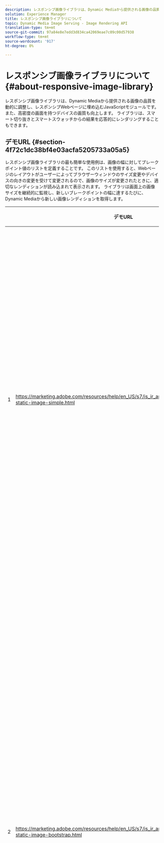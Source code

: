 ```yaml
---
description: レスポンシブ画像ライブラリは、Dynamic Mediaから提供される画像の品質を動的に調整し、レスポンシブWebページに埋め込むJavaScriptモジュールです。 また、高密度の画面を持つデバイスの画質も向上します。 ライブラリは、スマート切り抜きとスマートスウォッチからの結果を応答的にレンダリングすることもできます。
solution: Experience Manager
title: レスポンシブ画像ライブラリについて
topic: Dynamic Media Image Serving - Image Rendering API
translation-type: tm+mt
source-git-commit: 97a84e8e7edd3d834ca42069eae7c09c00d57938
workflow-type: tm+mt
source-wordcount: '917'
ht-degree: 0%

---
```



# レスポンシブ画像ライブラリについて{#about-responsive-image-library}

レスポンシブ画像ライブラリは、Dynamic Mediaから提供される画像の品質を動的に調整し、レスポンシブWebページに埋め込むJavaScriptモジュールです。 また、高密度の画面を持つデバイスの画質も向上します。 ライブラリは、スマート切り抜きとスマートスウォッチからの結果を応答的にレンダリングすることもできます。

## デモURL {#section-4f72c1dc38bf4e03acfa5205733a05a5}

レスポンシブ画像ライブラリの最も簡単な使用例は、画像の幅に対してブレークポイント値のリストを定義することです。 このリストを使用すると、Webページのレイアウトがユーザーによってブラウザーウィンドウのサイズ変更やデバイスの向きの変更を受けて変更されるので、画像のサイズが変更されたときに、適切なレンディションが読み込まれて表示されます。 ライブラリは画面上の画像サイズを継続的に監視し、新しいブレークポイントの幅に達するたびに、Dynamic Mediaから新しい画像レンディションを取得します。

<table id="table_3D3D3991B802461A888E1093C1217D26"> 
 <thead> 
  <tr> 
   <th colname="col01" class="entry"> </th> 
   <th colname="col1" class="entry"> <p>デモURL </p> </th> 
   <th colname="col2" class="entry"> <p>説明 </p> </th> 
  </tr> 
 </thead>
 <tbody> 
  <tr> 
   <td colname="col01"> <p>1 </p> </td> 
   <td colname="col1"> <p> <a href="https://marketing.adobe.com/resources/help/en_US/s7/is_ir_api/is_api/samples/responsive-static-image-simple.html" scope="external" format="https"> https://marketing.adobe.com/resources/help/en_US/s7/is_ir_api/is_api/samples/responsive-static-image-simple.html  </a> </p> <p> 
     <!-- http://sasha.s7qa.com/jira-bugs/S7-7729/responsive-static-image-simple.htm--> </p> </td> 
   <td colname="col2"> <p>以下は、レスポンシブ画像がWebページの幅の50%を占めるコンテナ内にある簡単な例です。 ブラウザーウィンドウのサイズが変更されるたびに、コンテナーの幅が変わります。 イメージの幅が、設定されたブレークポイントの1つ（200、400、600、800ピクセルで設定されている）に達すると、新しいレンディションがダウンロードされ、表示されます。 目標は、不要な大きい画像を読み込まないようにし、ネットワークの帯域幅を節約することです。 </p> <p>URLをクリックしてWebページを開き、ブラウザーウィンドウのサイズを変更し、ネットワークトラフィックを監視します。 </p> </td> 
  </tr> 
  <tr> 
   <td colname="col01"> <p>2 </p> </td> 
   <td colname="col1"> <p> <a href="https://marketing.adobe.com/resources/help/en_US/s7/is_ir_api/is_api/samples/responsive-static-image-bootstrap.html" format="https" scope="external"> https://marketing.adobe.com/resources/help/en_US/s7/is_ir_api/is_api/samples/responsive-static-image-bootstrap.html  </a> </p> <p> 
     <!-- http://sasha.s7qa.com/jira-bugs/S7-7729/responsive-static-image-bootstrap.htm--> </p> </td> 
   <td colname="col2"> <p>次のBootstrap例は、Webページでの同じ使用例を示しています。 BootstrapCSSに従って、レスポンシブ画像を追加するレイアウトセルは、次のいずれかの幅になります。360、720および940ピクセル。 これらは、レスポンシブ画像ライブラリにブレークポイントとして渡される正確な値です。 そのため、Dynamic Mediaは、クライアントのネットワーク帯域幅が有効に使用されるようにします。 また、現在のWebページのレイアウトに合わせて、画像が必要なサイズで表示され、クライアント側のブラウザーの拡大/縮小による視覚的な影響を受けません。 </p> <p>URLをクリックしてWebページを開き、ブラウザーウィンドウのサイズを変更して異なるレイアウトブレークポイントに到達し、ネットワークトラフィックを監視します。 </p> <p>より高度な使用例として、異なる画像プリセット、画像サービングコマンド、またはその両方を異なるブレークポイント値に関連付けることがあります。 </p> </td> 
  </tr> 
  <tr> 
   <td colname="col01"> <p>3 </p> </td> 
   <td colname="col1"> <p> <a href="https://marketing.adobe.com/resources/help/en_US/s7/is_ir_api/is_api/samples/image-presets.html" format="https" scope="external"> https://marketing.adobe.com/resources/help/en_US/s7/is_ir_api/is_api/samples/image-presets.html  </a> </p> <p> 
     <!--http://sasha.s7qa.com/jira-bugs/S7-7729/image-presets.html--> </p> </td> 
   <td colname="col2"> <p>次の例では、異なるブレークポイントサイズに対して、異なる画質と形式の画像プリセットを使用します。 小さいブレークポイントの場合は、低画質プリセットが適用され、画像サービングから強制的に6色に圧縮されたGIF画像が返されます。 中程度のブレークポイントは、高圧縮のJPEG用に設定された画像プリセットを使用しています。 最大のブレークポイントは、可逆圧縮形式のPNGを使用した高品質画像プリセットに関連付けられます。 この方法により、大きい画面を持つデバイスの帯域幅と処理能力が大きいという前提に基づき、高品質の画像がそのようなデバイスに配信されます。 </p> <p>URLをクリックしてWebページを開き、Webブラウザーウィンドウのサイズを大きくして小さくし、画質が低下するのを確認します。 </p> </td> 
  </tr> 
  <tr> 
   <td colname="col01"> <p>4 </p> </td> 
   <td colname="col1"> <p> <a href="https://marketing.adobe.com/resources/help/en_US/s7/is_ir_api/is_api/samples/crops.html" format="https" scope="external"> https://marketing.adobe.com/resources/help/en_US/s7/is_ir_api/is_api/samples/crops.html  </a> </p> <p> 
     <!--http://sasha.s7qa.com/jira-bugs/S7-7729/crops.html--> </p> </td> 
   <td colname="col2"> <p>画像プリセットに加えて、特定の画像サービングコマンドをブレークポイントに関連付けることができます。 次の例は、画面上の画像サイズが小さくなるにつれて、バナー画像を目標領域に合わせて徐々に切り抜く方法を示しています。 ここでは、最大のブレークポイントには画像サービングコマンドがまったくないので、バナーの画像は完全に表示されます。 中程度のブレークポイントでは、中程度の切り抜きが適用され、「実行中」というテキストを持つランナーのみが表示されます。 小さいブレークポイントでは、より多くの切り抜きが適用され、製品のみが表示されます。 </p> <p>URLをクリックしてWebページを開き、ブラウザーウィンドウのサイズを変更します。 大きい方のサイズから小さい方のサイズに移動するに従って、徐々に画像が切り抜かれることに注意してください。 </p> </td> 
  </tr> 
  <tr> 
   <td colname="col01"> <p>5 </p> </td> 
   <td colname="col1"> <p> <a href="https://marketing.adobe.com/resources/help/en_US/s7/is_ir_api/is_api/samples/template.html" format="https" scope="external"> https://marketing.adobe.com/resources/help/en_US/s7/is_ir_api/is_api/samples/template.html  </a> </p> <p> 
     <!--http://sasha.s7qa.com/jira-bugs/S7-7729/template.html--> </p> </td> 
   <td colname="col2"> <p>また、画像サービングコマンドと画像サービングテンプレートを使用して、画像サイズに基づいて特定のテンプレートパラメータを制御することもできます。 次の例では、テキストオーバーレイのフォントサイズが<span class="codeph"> $fontsize </span>パラメーターを使用してパラメータ化されている場合に、画像サービングテンプレートを使用します。 レスポンシブ画像は、テキストが常に読み取り可能な状態を保つために、小さい画像サイズには大きいフォントサイズを使用するように設定されています。 </p> </td> 
  </tr> 
 </tbody> 
</table>

## 必要システム構成 {#section-35ea9e9c79cc43d7bcefdc240340fba4}

**サーバのハードウェアとソフトウェア**

* Dynamic Media画像サービング6.0.1以降。

**クライアントブラウザーの最小要件**

* Microsoft® Windows® 7以降Mac OS X 10.8以降。
* Firefox 23、Safari 6、Chrome 29、IE 9以降。
* iOS 6以降。
* iPhone3GS以降およびiPad2以降（ネイティブブラウザーのみ）で認定。
* Android OS 2.3以降。
* モバイルデバイス上のInternet Explorerは、現時点ではサポートされていません。

